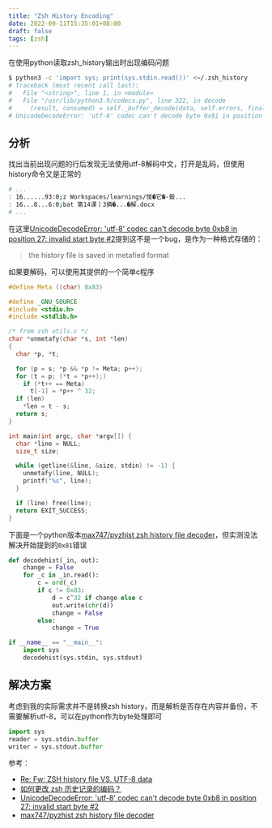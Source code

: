 ```yaml
---
title: "Zsh History Encoding"
date: 2022-09-11T15:35:01+08:00
draft: false
tags: [zsh]
---
```


在使用python读取zsh_history输出时出现编码问题

```bash
$ python3 -c 'import sys; print(sys.stdin.read())' <~/.zsh_history
# Traceback (most recent call last):
#   File "<string>", line 1, in <module>
#   File "/usr/lib/python3.9/codecs.py", line 322, in decode
#     (result, consumed) = self._buffer_decode(data, self.errors, final)
# UnicodeDecodeError: 'utf-8' codec can't decode byte 0x81 in position 292191: invalid start by
```

<!--more-->

## 分析

找出当前出现问题的行后发现无法使用utf-8解码中文，打开是乱码，但使用history命令又是正常的

```sh
# ...
: 16......93:0;z Workspaces/learnings/惾�它�-箃...
: 16...8...6:0;bat 第14课丨3僯�...�解.docx
# ...
```

在这里[UnicodeDecodeError: 'utf-8' codec can't decode byte 0xb8 in position 27: invalid start byte #2](https://github.com/rsalmei/zsh-history-to-fish/issues/2)提到这不是一个bug，是作为一种格式存储的：

> the history file is saved in metafied format

如果要解码，可以使用其提供的一个简单c程序

```c
#define Meta ((char) 0x83)

#define _GNU_SOURCE
#include <stdio.h>
#include <stdlib.h>

/* from zsh utils.c */
char *unmetafy(char *s, int *len)
{
  char *p, *t;

  for (p = s; *p && *p != Meta; p++);
  for (t = p; (*t = *p++);)
    if (*t++ == Meta)
      t[-1] = *p++ ^ 32;
  if (len)
    *len = t - s;
  return s;
}

int main(int argc, char *argv[]) {
  char *line = NULL;
  size_t size;

  while (getline(&line, &size, stdin) != -1) {
    unmetafy(line, NULL);
    printf("%s", line);
  }

  if (line) free(line);
  return EXIT_SUCCESS;
}
```

下面是一个python版本[max747/pyzhist zsh history file decoder](https://gist.github.com/max747/4029742)，但实测没法解决开始提到的`0x81`错误

```python
def decodehist(_in, out):
    change = False
    for _c in _in.read():
        c = ord(_c)
        if c != 0x83:
            d = c^32 if change else c
            out.write(chr(d))
            change = False
        else:
            change = True

if __name__ == "__main__":
    import sys
    decodehist(sys.stdin, sys.stdout)
```

## 解决方案

考虑到我的实际需求并不是转换zsh history，而是解析是否存在内容并备份，不需要解析utf-8，可以在python作为byte处理即可

```python
import sys
reader = sys.stdin.buffer
writer = sys.stdout.buffer
```

参考：

* [Re: Fw: ZSH history file VS. UTF-8 data](https://www.zsh.org/mla/users/2011/msg00154.html)
* [如何更改 zsh 历史记录的编码？](https://segmentfault.com/q/1010000002517754)
* [UnicodeDecodeError: 'utf-8' codec can't decode byte 0xb8 in position 27: invalid start byte #2](https://github.com/rsalmei/zsh-history-to-fish/issues/2)
* [max747/pyzhist zsh history file decoder](https://gist.github.com/max747/4029742)
